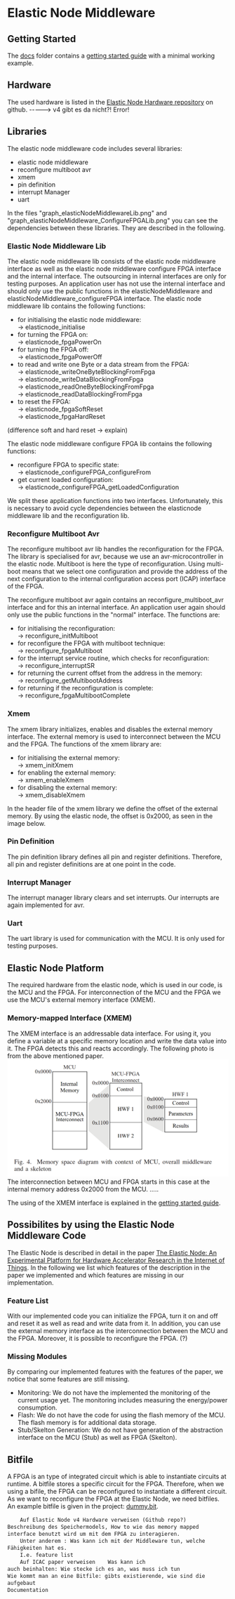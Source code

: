 # Elastic Node Middleware

## Getting Started

The [docs](docs) folder contains a [getting started guide](docs/ElasticNodeGettingStartedGuide.md) with a minimal working example.

## Hardware

The used hardware is listed in the [Elastic Node Hardware repository](https://github.com/es-ude/ElasticNodeHardware) on github.
-----> v4 gibt es da nicht?! Error!

## Libraries

The elastic node middleware code includes several libraries:
- elastic node middleware
- reconfigure multiboot avr
- xmem
- pin definition
- interrupt Manager
- uart

In the files "graph_elasticNodeMiddlewareLib.png" and "graph_elasticNodeMiddleware_ConfigureFPGALib.png" you can see the dependencies between these libraries.
They are described in the following.

### Elastic Node Middleware Lib

The elastic node middleware lib consists of the elastic node middleware interface as well as the elastic node middleware configure FPGA interface and the internal interface.
The outsourcing in internal interfaces are only for testing purposes.
An application user has not use the internal interface and should only use the public functions in the elasticNodeMiddleware and elasticNodeMiddleware_configureFPGA interface. 
The elastic node middleware lib contains the following functions:

- for initialising the elastic node middleware:\
→ elasticnode_initialise
- for turning the FPGA on:\
→ elasticnode_fpgaPowerOn
- for turning the FPGA off:\
→ elasticnode_fpgaPowerOff
- to read and write one Byte or a data stream from the FPGA:\
→ elasticnode_writeOneByteBlockingFromFpga\
→ elasticnode_writeDataBlockingFromFpga\
→ elasticnode_readOneByteBlockingFromFpga\
→ elasticnode_readDataBlockingFromFpga
- to reset the FPGA:\
→ elasticnode_fpgaSoftReset\
→ elasticnode_fpgaHardReset

(difference soft and hard reset -> explain)

The elastic node middleware configure FPGA lib contains the following functions:

- reconfigure FPGA to specific state:\
→ elasticnode_configureFPGA_configureFrom
- get current loaded configuration:\
→ elasticnode_configureFPGA_getLoadedConfiguration

We split these application functions into two interfaces.
Unfortunately, this is necessary to avoid cycle dependencies between the elasticnode middleware lib and the reconfiguration lib.

### Reconfigure Multiboot Avr

The reconfigure multiboot avr lib handles the reconfiguration for the FPGA.
The library is specialised for avr, because we use an avr-microcontroller in the elastic node.
Multiboot is here the type of reconfiguration.
Using multi-boot means that we select one configuration and provide the address of the next configuration to the internal configuration access port (ICAP) interface of the FPGA.

The reconfigure multiboot avr again contains an reconfigure_multiboot_avr interface and for this an internal interface. 
An application user again should only use the public functions in the "normal" interface.
The functions are:

- for initialising the reconfiguration:\
→ reconfigure_initMultiboot
- for reconfigure the FPGA with multiboot technique:\
→ reconfigure_fpgaMultiboot
- for the interrupt service routine, which checks for reconfiguration:\
→ reconfigure_interruptSR
- for returning the current offset from the address in the memory:\
→ reconfigure_getMultibootAddress
- for returning if the reconfiguration is complete:\
→ reconfigure_fpgaMultibootComplete

### Xmem

The xmem library initializes, enables and disables the external memory interface. 
The external memory is used to interconnect between the MCU and the FPGA.
The functions of the xmem library are:

- for initialising the external memory:\
→ xmem_initXmem
- for enabling the external memory:\
→ xmem_enableXmem
- for disabling the external memory:\
→ xmem_disableXmem

In the header file of the xmem library we define the offset of the external memory.
By using the elastic node, the offset is 0x2000, as seen in the image below. 

### Pin Definition

The pin definition library defines all pin and register definitions.
Therefore, all pin and register definitions are at one point in the code. 

### Interrupt Manager

The interrupt manager library clears and set interrupts. 
Our interrupts are again implemented for avr. 

### Uart

The uart library is used for communication with the MCU. 
It is only used for testing purposes. 


## Elastic Node Platform

The required hardware from the elastic node, which is used in our code, is the MCU and the FPGA.
For interconnection of the MCU and the FPGA we use the MCU's external memory interface (XMEM).

### Memory-mapped Interface (XMEM)

The XMEM interface is an addressable data interface.
For using it, you define a variable at a specific memory location and write the data value into it.
The FPGA detects this and reacts accordingly.
The following photo is from the above mentioned paper. 
![](docs/Images/MemorySpaceDiagram.png)
The interconnection between MCU and FPGA starts in this case at the internal memory address 0x2000 from the MCU.
.....

The using of the XMEM interface is explained in the [getting started guide](docs/ElasticNodeGettingStartedGuide.md).

## Possibilites by using the Elastic Node Middleware Code

The Elastic Node is described in detail in the paper [The Elastic Node: An Experimental Platform for Hardware Accelerator Research in the Internet of Things](https://ieeexplore.ieee.org/document/8831207).
In the following we list which features of the description in the paper we implemented and which features are missing in our implementation.

### Feature List

With our implemented code you can initialize the FPGA, turn it on and off and reset it as well as read and write data from it.
In addition, you can use the external memory interface as the interconnection between the MCU and the FPGA.
Moreover, it is possible to reconfigure the FPGA. (?)

### Missing Modules

By comparing our implemented features with the features of the paper, we notice that some features are still missing.
- Monitoring: We do not have the implemented the monitoring of the current usage yet. 
The monitoring includes measuring the energy/power consumption. 
- Flash: We do not have the code for using the flash memory of the MCU.
The flash memory is for additional data storage. 
- Stub/Skelton Generation: We do not have generation of the abstraction interface on the MCU (Stub) as well as FPGA (Skelton).

## Bitfile

A FPGA is an type of integrated circuit which is able to instantiate circuits at runtime.
A bitfile stores a specific circuit for the FPGA.
Therefore, when we using a bifile, the FPGA can be reconfigured to instantiate a different circuit.
As we want to reconfigure the FPGA at the Elastic Node, we need bitfiles. 
An example bitfile is given in the project: [dummy.bit](dummy.bit).


	    Auf Elastic Node v4 Hardware verweisen (Github repo?)
	Beschreibung des Speichermodels, How to wie das memory mapped interface benutzt wird um mit dem FPGA zu interagieren.
	    Unter anderem : Was kann ich mit der Middleware tun, welche Fähigkeiten hat es.
	    I.e. feature list
	    Auf ICAC paper verweisen	Was kann ich
	auch beinhalten: Wie stecke ich es an, was muss ich tun
	Wie kommt man an eine Bitfile: gibts existierende, wie sind die aufgebaut
    Documentation